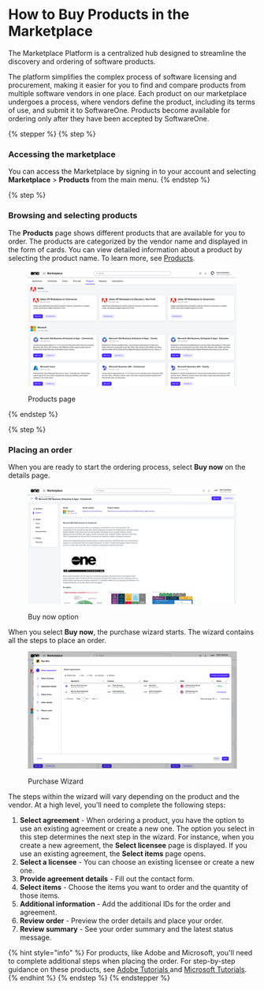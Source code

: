 # How to Buy Products in the Marketplace

The Marketplace Platform is a centralized hub designed to streamline the discovery and ordering of software products.&#x20;

The platform simplifies the complex process of software licensing and procurement, making it easier for you to find and compare products from multiple software vendors in one place. Each product on our marketplace undergoes a process, where vendors define the product, including its terms of use, and submit it to SoftwareOne. Products become available for ordering only after they have been accepted by SoftwareOne.

{% stepper %}
{% step %}
### Accessing the marketplace

You can access the Marketplace by signing in to your account and selecting **Marketplace** > **Products** from the main menu.
{% endstep %}

{% step %}
### Browsing and selecting products

The **Products** page shows different products that are available for you to order. The products are categorized by the vendor name and displayed in the form of cards. You can view detailed information about a product by selecting the product name. To learn more, see [Products](../../../modules-and-features/marketplace/products.md).

<figure><img src="../../../.gitbook/assets/image (995).png" alt=""><figcaption><p>Products page</p></figcaption></figure>
{% endstep %}

{% step %}
### Placing an order

When you are ready to start the ordering process, select **Buy now** on the details page.

<figure><img src="../../../.gitbook/assets/contact_us_details_page.png" alt=""><figcaption><p>Buy now option</p></figcaption></figure>

When you select **Buy now**, the purchase wizard starts. The wizard contains all the steps to place an order.

<figure><img src="../../../.gitbook/assets/image (1017).png" alt=""><figcaption><p>Purchase Wizard</p></figcaption></figure>

The steps within the wizard will vary depending on the product and the vendor. At a high level, you'll need to complete the following steps:

1. **Select agreement** - When ordering a product, you have the option to use an existing agreement or create a new one. The option you select in this step determines the next step in the wizard. For instance, when you create a new agreement, the **Select licensee** page is displayed. If you use an existing agreement, the **Select items** page opens.
2. **Select a licensee** - You can choose an existing licensee or create a new one.&#x20;
3. **Provide agreement details** - Fill out the contact form.
4. **Select items** - Choose the items you want to order and the quantity of those items.
5. **Additional information**  - Add the additional IDs for the order and agreement.&#x20;
6. **Review order** - Preview the order details and place your order.
7. **Review summary** - See your order summary and the latest status message.

{% hint style="info" %}
For products, like Adobe and Microsoft, you'll need to complete additional steps when placing the order. For step-by-step guidance on these products, see [Adobe Tutorials ](../../../extensions/adobe-vip-marketplace/tutorials-and-videos/)and [Microsoft Tutorials](../../../extensions/microsoft-cloud-solution-provider/tutorials-and-videos/).
{% endhint %}
{% endstep %}
{% endstepper %}

